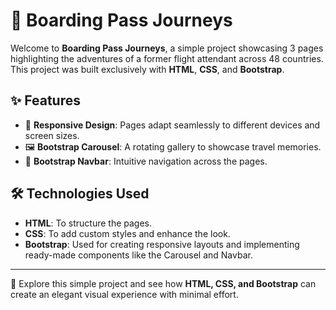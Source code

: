 # 🛫 Boarding Pass Journeys

Welcome to **Boarding Pass Journeys**, a simple project showcasing 3 pages highlighting the adventures of a former flight attendant across 48 countries. This project was built exclusively with **HTML**, **CSS**, and **Bootstrap**.

## ✨ Features

- 📱 **Responsive Design**: Pages adapt seamlessly to different devices and screen sizes.
- 🖼️ **Bootstrap Carousel**: A rotating gallery to showcase travel memories.
- 🧭 **Bootstrap Navbar**: Intuitive navigation across the pages.

## 🛠️ Technologies Used

- **HTML**: To structure the pages.
- **CSS**: To add custom styles and enhance the look.
- **Bootstrap**: Used for creating responsive layouts and implementing ready-made components like the Carousel and Navbar.

---

🚀 Explore this simple project and see how **HTML, CSS, and Bootstrap** can create an elegant visual experience with minimal effort.
